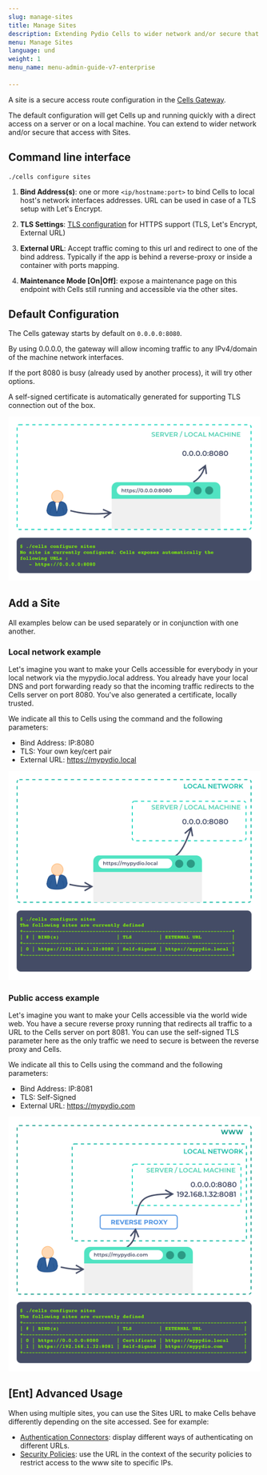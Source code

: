 ```yaml
---
slug: manage-sites
title: Manage Sites
description: Extending Pydio Cells to wider network and/or secure that access with Sites.
menu: Manage Sites
language: und
weight: 1
menu_name: menu-admin-guide-v7-enterprise

---
```

A site is a secure access route configuration in the [Cells Gateway](https://docs.pydio.com/cells-v4/admin-guide/quick-start/glossary).

The default configuration will get Cells up and running quickly with a direct access on a server or on a local machine. You can extend to wider network 
and/or secure that access with Sites.

## Command line interface

```
./cells configure sites
```

1. **Bind Address(s)**: one or more `<ip/hostname:port>` to bind Cells to local host's network interfaces addresses. URL can be used in case of a TLS setup with Let's Encrypt.

2. **TLS Settings**: [TLS configuration](https://docs.pydio.com/en/docs/cells/v4/configure-tls) for HTTPS support (TLS, Let's Encrypt, External URL)

3. **External URL**: Accept traffic coming to this url and redirect to one of the bind address.
    Typically if the app is behind a reverse-proxy or inside a container with ports mapping.

4. **Maintenance Mode [On|Off]**: expose a maintenance page on this endpoint with Cells still running and accessible via the other sites.

## Default Configuration

The Cells gateway starts by default on `0.0.0.0:8080`.

By using 0.0.0.0, the gateway will allow incoming traffic to any IPv4/domain of the machine network interfaces.

If the port 8080 is busy (already used by another process), it will try other options.

A self-signed certificate is automatically generated for supporting TLS connection out of the box.

![](../../images/2_running_cells_in_production/01-network-local-machine.png)

## Add a Site

All examples below can be used separately or in conjunction with one another.

### Local network example

Let's imagine you want to make your Cells accessible for everybody in your local network via the mypydio.local address. You already have your local DNS
and port forwarding ready so that the incoming traffic redirects to the Cells server on port 8080. You've also generated a certificate, locally trusted.

We indicate all this to Cells using the command and the following parameters:

  - Bind Address: IP:8080
  - TLS: Your own key/cert pair
  - External URL: https://mypydio.local

![](../../images/2_running_cells_in_production/02-network-local-network.png)

### Public access example

Let's imagine you want to make your Cells accessible via the world wide web. You have a secure reverse proxy running that redirects all traffic to a URL to the
Cells server on port 8081. You can use the self-signed TLS parameter here as the only traffic we need to secure is between the reverse proxy and Cells.

We indicate all this to Cells using the command and the following parameters:

  - Bind Address: IP:8081
  - TLS: Self-Signed
  - External URL: https://mypydio.com

![](../../images/2_running_cells_in_production/03-network-public-access.png)

## [Ent] Advanced Usage

When using multiple sites, you can use the Sites URL to make Cells behave differently depending on the site accessed. See for example:

 - [Authentication Connectors](https://docs.pydio.com/en/docs/cells/v4/ent-using-sso-external-identity-provider): display different ways of authenticating on different URLs.  
 - [Security Policies](https://docs.pydio.com/en/docs/cells/v4/ent-security-policies): use the URL in the context of the security policies to restrict access to the www site to specific IPs.
